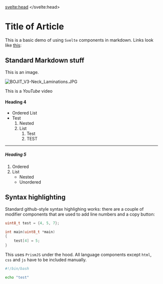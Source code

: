 <svelte:head>
    <title>Demo - Markdown</title>
</svelte:head>

<script>
    import CopyButton from "$lib/widgets/CodeEditor/CopyButton.svelte";
    import LineNumbers from "$lib/widgets/CodeEditor/LineNumbers.svelte";
    import YouTube from "$lib/widgets/YouTube/YouTube.svelte";

    import "prismjs/prism.js";
    import "prismjs/components/prism-bash.js";
    import "prismjs/components/prism-c.js";
    import "prismjs/components/prism-cpp.js";
    import "prismjs/components/prism-json.js";
    import "prismjs/components/prism-python.js";

    const imgBase = "https://cdn.bojit.org/img";
</script>

# Title of Article

This is a basic demo of using `Svelte` components in markdown. Links look like [this](https://github.com):

## Standard Markdown stuff

This is an image.

![BOJIT_V3-Neck_Laminations.JPG]({imgBase}/posts/BOJIT_V3-Neck_Laminations.JPG)

This is a *YouTube* video

<YouTube src="https://www.youtube.com/embed/Yf2NzRww4Mk"/>


#### Heading 4

- Ordered List
- Test
    1. Nested
    2. List
        1. Test
        2. TEST

---

##### Heading 5

1. Ordered
2. List
    - Nested
    - Unordered


## Syntax highlighting

Standard github-style syntax highlighing works: there are a couple of modifier components that are used to add line numbers and a copy button:

<LineNumbers />
<CopyButton />

```c
uint8_t test = {4, 5, 7};

int main(uint8_t *main)
{
    test[4] = 5;
}
```

This uses `PrismJS` under the hood. All language components except `html`, `css` and `js` have to be included manually.

<LineNumbers />
<CopyButton />

```bash
#!/bin/bash

echo "test"
```